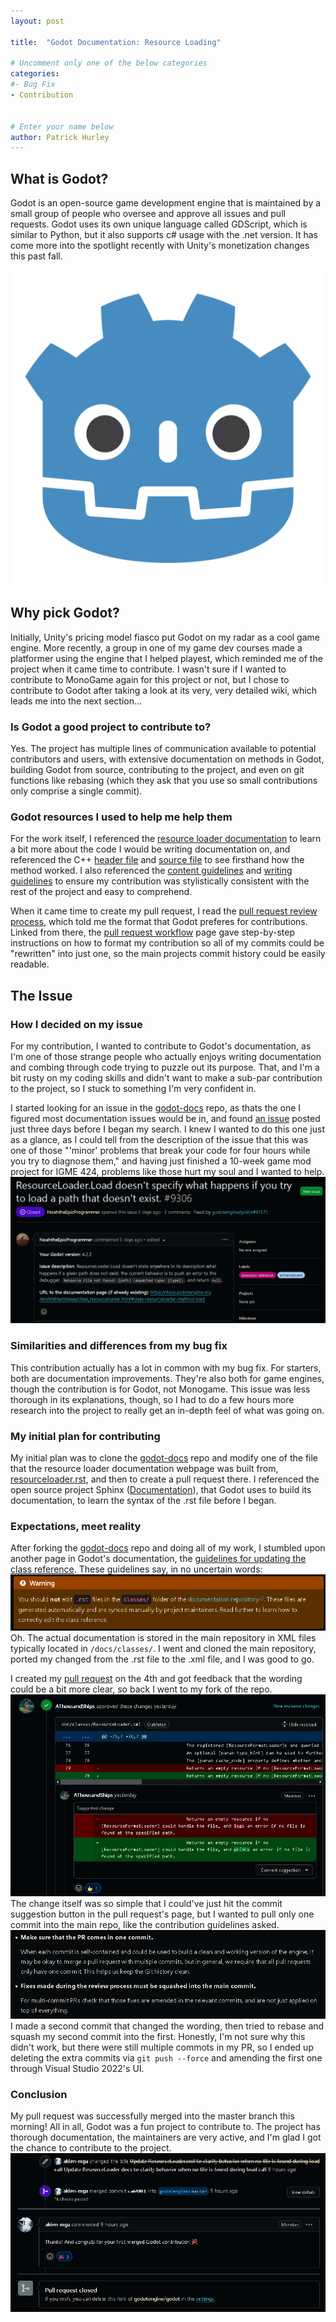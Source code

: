 ```yaml
---
layout: post

title:  "Godot Documentation: Resource Loading"

# Uncomment only one of the below categories
categories: 
#- Bug Fix
- Contribution


# Enter your name below
author: Patrick Hurley
---
```


## What is Godot?
Godot is an open-source game development engine that is maintained by a small group of people who oversee and approve all issues and pull requests. Godot uses its own unique language called GDScript, which is similar to Python, but it also supports c# usage with the .net version. It has come more into the spotlight recently with Unity's monetization changes this past fall.

![godot logo](../assets/2024-05-06-patrick-hurley-godot-contribution/godot-logo.webp)

## Why pick Godot?
Initially, Unity's pricing model fiasco put Godot on my radar as a cool game engine.  More recently, a group in one of my game dev courses made a platformer using the engine that I helped playest, which reminded me of the project when it came time to contribute.  I wasn't sure if I wanted to contribute to MonoGame again for this project or not, but I chose to contribute to Godot after taking a look at its very, very detailed wiki, which leads me into the next section...

### Is Godot a good project to contribute to?
Yes.  The project has multiple lines of communication available to potential contributors and users, with extensive documentation on methods in Godot, building Godot from source, contributing to the project, and even on git functions like rebasing (which they ask that you use so small contributions only comprise a single commit).  

### Godot resources I used to help me help them
For the work itself, I referenced the [resource loader documentation](https://docs.godotengine.org/en/latest/classes/class_resourceloader.html) to learn a bit more about the code I would be writing documentation on, and referenced the C++ [header file](https://github.com/godotengine/godot/blob/7cdad333114e6765351ed0facb48db228ef29b7b/core/io/resource_loader.h#L74) and [source file](https://github.com/godotengine/godot/blob/7cdad333114e6765351ed0facb48db228ef29b7b/core/io/resource_loader.cpp#L147) to see firsthand how the method worked.  I also referenced the [content guidelines](https://docs.godotengine.org/en/latest/contributing/documentation/content_guidelines.html) and [writing guidelines](https://docs.godotengine.org/en/latest/contributing/documentation/docs_writing_guidelines.html) to ensure my contribution was stylistically consistent with the rest of the project and easy to comprehend.

When it came time to create my pull request, I read the [pull request review process](https://docs.godotengine.org/en/latest/contributing/workflow/pr_review_guidelines.html), which told me the format that Godot preferes for contributions.  Linked from there, the [pull request workflow](https://docs.godotengine.org/en/latest/contributing/workflow/pr_workflow.html#doc-pr-workflow) page gave step-by-step instructions on how to format my contribution so all of my commits could be "rewritten" into just one, so the main projects commit history could be easily readable.

## The Issue
### How I decided on my issue
For my contribution, I wanted to contribute to Godot's documentation, as I'm one of those strange people who actually enjoys writing documentation and combing through code trying to puzzle out its purpose.  That, and I'm a bit rusty on my coding skills and didn't want to make a sub-par contribution to the project, so I stuck to something I'm very confident in.

I started looking for an issue in the [godot-docs](https://github.com/godotengine/godot-docs) repo, as thats the one I figured most documentation issues would be in, and found [an issue](https://github.com/godotengine/godot-docs/issues/9306) posted just three days before I began my search.  I knew I wanted to do this one just as a glance, as I could tell from the description of the issue that this was one of those "'minor' problems that break your code for four hours while you try to diagnose them," and having just finished a 10-week game mod project for IGME 424, problems like those hurt my soul and I wanted to help.
![the godot-docs issue](../assets/2024-05-06-patrick-hurley-godot-contribution/the-issue.png)
### Similarities and differences from my bug fix
This contribution actually has a lot in common with my bug fix.  For starters, both are documentation improvements.  They're also both for game engines, though the contribution is for Godot, not Monogame.  This issue was less thorough in its explanations, though, so I had to do a few hours more research into the project to really get an in-depth feel of what was going on.

### My initial plan for contributing
My initial plan was to clone the [godot-docs](https://github.com/godotengine/godot-docs) repo and modify one of the file that the resource loader documentation webpage was built from, [resourceloader.rst](https://github.com/godotengine/godot-docs/blob/master/classes/class_resourceloader.rst), and then to create a pull request there.  I referenced the open source project Sphinx ([Documentation](https://www.sphinx-doc.org/en/master/)), that Godot uses to build its documentation, to learn the syntax of the .rst file before I began.

### Expectations, meet reality
After forking the [godot-docs](https://github.com/godotengine/godot-docs) repo and doing all of my work, I stumbled upon another page in Godot's documentation, the [guidelines for updating the class reference](https://docs.godotengine.org/en/latest/contributing/documentation/updating_the_class_reference.html#doc-updating-the-class-reference).  These guidelines say, in no uncertain words:
![my first roadblock](../assets/2024-05-06-patrick-hurley-godot-contribution/expectations-meet-reality.png)
Oh.  The actual documentation is stored in the main repository in XML files typically located in `/docs/classes/`.  I went and cloned the main repository, ported my changed from the .rst file to the .xml file, and I was good to go.

I created my [pull request](https://github.com/godotengine/godot/pull/91571) on the 4th and got feedback that the wording could be a bit more clear, so back I went to my fork of the repo.
![feedback recieved](../assets/2024-05-06-patrick-hurley-godot-contribution/feedback.png)
The change itself was so simple that I could've just hit the commit suggestion button in the pull request's page, but I wanted to pull only one commit into the main repo, like the contribution guidelines asked.
![contriution rules-one commit please](../assets/2024-05-06-patrick-hurley-godot-contribution/commit-etiquette.png)
I made a second commit that changed the wording, then tried to rebase and squash my second commit into the first.  Honestly, I'm not sure why this didn't work, but there were still multiple commots in my PR, so I ended up deleting the extra commits via `git push --force` and amending the first one through Visual Studio 2022's UI.
### Conclusion
My pull request was successfully merged into the master branch this morning!  All in all, Godot was a fun project to contribute to.  The project has thorough documentation, the maintainers are very active, and I'm glad I got the chance to contribute to the project.
![feedback recieved](../assets/2024-05-06-patrick-hurley-godot-contribution/merged.png)
